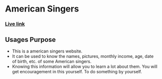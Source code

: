 # American Singers

### [Live link](https://american-singer.netlify.app/)


## Usages Purpose
- This is a american singers website.
- It can be used to know the names, pictures, monthly income, age, date of birth, etc. of some American singers.
- Knowing this information will allow you to learn a lot about them. You will get encouragement in this yourself. To do something by yourself.